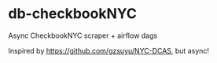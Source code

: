 # db-checkbookNYC

Async CheckbookNYC scraper + airflow dags

Inspired by <https://github.com/gzsuyu/NYC-DCAS>, but async!
